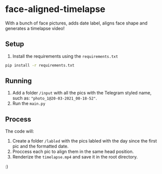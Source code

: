 # face-aligned-timelapse
With a bunch of face pictures, adds date label, aligns face shape and generates a timelapse video!

## Setup

1. Install the requirements using the `requirements.txt`

```sh
pip install -r requirements.txt
```

## Running

1. Add a folder `/input` with all the pics with the Telegram styled name, such as: `"photo_1@20-03-2021_00-18-52"`.
2. Run the `main.py`

## Process

The code will:

1. Create a folder `/labled` with the pics labled with the day since the first pic and the formatted date.
2. Proccess each pic to align them in the same head position.
3. Renderize the `timelapse.mp4` and save it in the root directory.

:)
